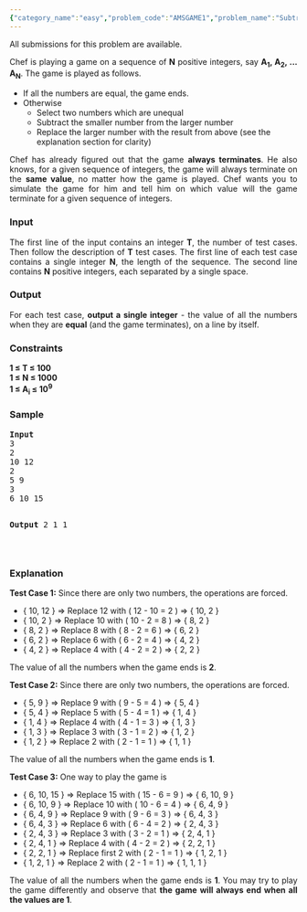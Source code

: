 ```yaml
---
{"category_name":"easy","problem_code":"AMSGAME1","problem_name":"Subtraction Game 1","languages_supported":{"0":"ADA","1":"ASM","2":"BASH","3":"BF","4":"C","5":"C99 strict","6":"CAML","7":"CLOJ","8":"CLPS","9":"CPP 4.3.2","10":"CPP 4.9.2","11":"CPP14","12":"CS2","13":"D","14":"ERL","15":"FORT","16":"FS","17":"GO","18":"HASK","19":"ICK","20":"ICON","21":"JAVA","22":"JS","23":"LISP clisp","24":"LISP sbcl","25":"LUA","26":"NEM","27":"NICE","28":"NODEJS","29":"PAS fpc","30":"PAS gpc","31":"PERL","32":"PERL6","33":"PHP","34":"PIKE","35":"PRLG","36":"PYTH","37":"PYTH 3.4","38":"RUBY","39":"SCALA","40":"SCM guile","41":"SCM qobi","42":"ST","43":"TCL","44":"TEXT","45":"WSPC"},"max_timelimit":1,"source_sizelimit":50000,"problem_author":"satej ","problem_tester":"gamabunta","date_added":"11-05-2013","tags":{"0":"cakewalk","1":"cook34","2":"gcd","3":"satej"},"editorial_url":"http://discuss.codechef.com/problems/AMSGAME1","time":{"view_start_date":1368988200,"submit_start_date":1368988200,"visible_start_date":1368988200,"end_date":1735669800},"layout":"problem"}
---
```

<span class="solution-visible-txt">All submissions for this problem are available.</span><p style="text-align:justify">Chef is playing a game on a sequence of <b>N</b> positive integers, say <b>A<sub>1</sub>, A<sub>2</sub>, ... A<sub>N</sub></b>. The game is played as follows.</p>
<ul>
<li>If all the numbers are equal, the game ends.</li>
<li>Otherwise
<ul>
<li>Select two numbers which are unequal</li>
<li>Subtract the smaller number from the larger number</li>
<li>Replace the larger number with the result from above (see the explanation section for clarity)</li>
</ul>
</li>
</ul>
<p style="text-align:justify">Chef has already figured out that the game <b>always terminates</b>. He also knows, for a given sequence of integers, the game will always terminate on the <b>same value</b>, no matter how the game is played. Chef wants you to simulate the game for him and tell him on which value will the game terminate for a given sequence of integers.</p>
<h3>Input</h3>
<p style="text-align:justify">The first line of the input contains an integer <b>T</b>, the number of test cases. Then follow the description of <b>T</b> test cases. The first line of each test case contains a single integer <b>N</b>, the length of the sequence. The second line contains <b>N</b> positive integers, each separated by a single space.</p>
<h3>Output</h3>
<p style="text-align:justify">For each test case, <b>output a single integer</b> - the value of all the numbers when they are <b>equal</b> (and the game terminates), on a line by itself.</p>
<h3>Constraints</h3>
<p>
<b>1 ≤ T ≤ 100</b><br />
<b>1 ≤ N ≤ 1000</b><br />
<b>1 ≤ A<sub>i</sub> ≤ 10<sup>9</sup></b>
</p>
<h3>Sample</h3>
<pre>
<b>Input</b>
3
2
10 12
2
5 9
3
6 10 15

<b>Output</b>
2
1
1

</pre><h3>Explanation</h3>
<p style="text-align:justify"><b>Test Case 1:</b> Since there are only two numbers, the operations are forced.</p>
<ul>
<li>{ 10, 12 } => Replace 12 with ( 12 - 10 = 2 ) => { 10, 2 }</li>
<li>{ 10, 2 } => Replace 10 with ( 10 - 2 = 8 ) => { 8, 2 }</li>
<li>{ 8, 2 } => Replace 8 with ( 8 - 2 = 6 ) => { 6, 2 }</li>
<li>{ 6, 2 } => Replace 6 with ( 6 - 2 = 4 ) => { 4, 2 }</li>
<li>{ 4, 2 } => Replace 4 with ( 4 - 2 = 2 ) => { 2, 2 }</li>
</ul>
<p style="text-align:justify">The value of all the numbers when the game ends is <b>2</b>.</p>
<p style="text-align:justify"><b>Test Case 2:</b> Since there are only two numbers, the operations are forced.</p>
<ul>
<li>{ 5, 9 } => Replace 9 with ( 9 - 5 = 4 ) => { 5, 4 }</li>
<li>{ 5, 4 } => Replace 5 with ( 5 - 4 = 1 ) => { 1, 4 }</li>
<li>{ 1, 4 } => Replace 4 with ( 4 - 1 = 3 ) => { 1, 3 }</li>
<li>{ 1, 3 } => Replace 3 with ( 3 - 1 = 2 ) => { 1, 2 }</li>
<li>{ 1, 2 } => Replace 2 with ( 2 - 1 = 1 ) => { 1, 1 }</li>
</ul>
<p style="text-align:justify">The value of all the numbers when the game ends is <b>1</b>.</p>
<p style="text-align:justify"><b>Test Case 3:</b> One way to play the game is</p>
<ul>
<li>{ 6, 10, 15 } => Replace 15 with ( 15 - 6 = 9 ) => { 6, 10, 9 }</li>
<li>{ 6, 10, 9 } => Replace 10 with ( 10 - 6 = 4 ) => { 6, 4, 9 }</li>
<li>{ 6, 4, 9 } => Replace 9 with ( 9 - 6 = 3 ) => { 6, 4, 3 }</li>
<li>{ 6, 4, 3 } => Replace 6 with ( 6 - 4 = 2 ) => { 2, 4, 3 }</li>
<li>{ 2, 4, 3 } => Replace 3 with ( 3 - 2 = 1 ) => { 2, 4, 1 }</li>
<li>{ 2, 4, 1 } => Replace 4 with ( 4 - 2 = 2 ) => { 2, 2, 1 }</li>
<li>{ 2, 2, 1 } => Replace first 2 with ( 2 - 1 = 1 ) => { 1, 2, 1 }</li>
<li>{ 1, 2, 1 } => Replace 2 with ( 2 - 1 = 1 ) => { 1, 1, 1 }</li>
</ul>
<p style="text-align:justify">The value of all the numbers when the game ends is <b>1</b>. You may try to play the game differently and observe that <b>the game will always end when all the values are 1</b>.</p>
